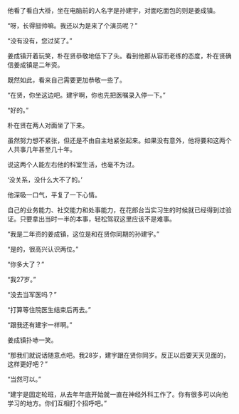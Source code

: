 他看了看白大褂，坐在电脑前的人名字是孙建宇，对面吃面包的则是姜成镇。

“呀，长得挺帅嘛。我还以为是来了个演员呢？”

“没有没有，您过奖了。”

姜成镇开着玩笑，朴在贤恭敬地低下了头。看到他那从容而老练的态度，朴在贤确信姜成镇是二年资。

既然如此，看来自己需要更加恭敬一些了。

“在贤，你坐这边吧。建宇啊，你也先把医嘱录入停一下。”

“好的。”

朴在贤在两人对面坐了下来。

虽然努力想不紧张，但还是不由自主地紧张起来。如果没有意外，他将要和这两个人共事几年甚至几十年。

说这两个人能左右他的科室生活，也毫不为过。

‘没关系，没什么大不了的。’

他深吸一口气，平复了一下心情。

自己的业务能力、社交能力和处事能力，在花郎台当实习生的时候就已经得到过验证。只要拿出当时一半的本事，轻松驾驭这里应该不是难事。

“我是二年资的姜成镇，这位是和在贤你同期的孙建宇。”

“是的，很高兴认识两位。”

“你多大了？”

“我27岁。”

“没去当军医吗？”

“打算等住院医生结束后再去。”

“跟我还有建宇一样啊。”

姜成镇扑哧一笑。

“那我们就说话随意点吧。我28岁，建宇跟在贤你同岁。反正以后要天天见面的，这样更好吧？”

“当然可以。”

“建宇是固定轮班，从去年年底开始就一直在神经外科工作了。你有很多可以向他学习的地方。你们互相打个招呼吧。”